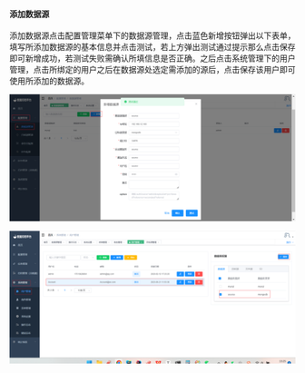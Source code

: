 

#### 			添加数据源

​	添加数据源点击配置管理菜单下的数据源管理，点击蓝色新增按钮弹出以下表单，填写所添加数据源的基本信息并点击测试，若上方弹出测试通过提示那么点击保存即可新增成功，若测试失败需确认所填信息是否正确。之后点击系统管理下的用户管理，点击所绑定的用户之后在数据源处选定需添加的源后，点击保存该用户即可使用所添加的数据源。

![image-20230621132912082](../../images/whaleal-data/image-20230621132912082.png)

![image-20230621132523358](../../images/whaleal-data/image-20230621132523358.png)
